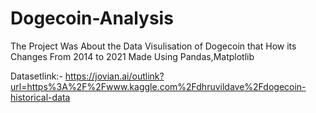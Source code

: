 # Dogecoin-Analysis 
The Project Was About the Data Visulisation of Dogecoin that How its Changes From 2014 to 2021 Made Using Pandas,Matplotlib 

Datasetlink:- https://jovian.ai/outlink?url=https%3A%2F%2Fwww.kaggle.com%2Fdhruvildave%2Fdogecoin-historical-data
